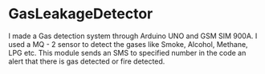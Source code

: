 # GasLeakageDetector
I made a Gas detection system through Arduino UNO and GSM SIM 900A.
I used a MQ - 2 sensor to detect the gases like Smoke, Alcohol, Methane, LPG etc. 
This module sends an SMS to specified number in the code an alert that there is gas detected or fire detected. 
